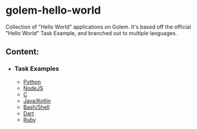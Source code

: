 # golem-hello-world
Collection of "Hello World" applications on Golem. It's based off the official "Hello World" Task Example, and branched out to multiple languages.

## Content:
 - ### Task Examples
   - [Python](https://github.com/figurestudios/golem-hello-world/tree/main/golem-hello-world-py)
   - [NodeJS](https://github.com/figurestudios/golem-hello-world/tree/main/golem-hello-world-js)
   - [C](https://github.com/figurestudios/golem-hello-world/tree/main/golem-hello-world-c)
   - [Java/Kotlin](https://github.com/figurestudios/golem-hello-world/tree/main/golem-hello-world-java)
   - [Bash/Shell](https://github.com/figurestudios/golem-hello-world/tree/main/golem-hello-world-bash)
   - [Dart](https://github.com/figurestudios/golem-hello-world/tree/main/golem-hello-world-dart)
   - [Ruby](https://github.com/figurestudios/golem-hello-world/tree/main/golem-hello-world-ruby)
